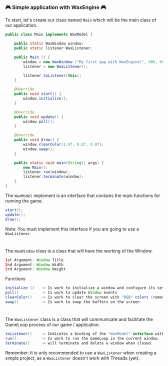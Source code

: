 ### 🎮 Simple application with WaxEngine 🎮
To start, let's create our class named `Main` which will be the main class of our application.
<br/>
```java
public class Main implements WaxModel {

    public static WaxWindow window;
    public static listener WaxListener;

    public Main () {
        window = new WaxWindow ("My first app with WaxEngine!", 800, 600);
        listener = new WaxListener();

        listener.toListener(this);
    }

    @Override
    public void start() {
        window.initialize();
    }

    @Override
    public void update() {
        window.poll();
    }

    @Override
    public void draw() {
        window.clearColor(1.0f, 0.0f, 0.0f);
        window.swap();
    }

    public static void main(String[] args) {
        new Main();
        listener.run(window);
        listener.terminate(window);
    }
}
```
The `WaxModel` implement is an interface that contains the main functions for running the game.
```java
start();
update();
draw();
```
Note: You must implement this interface if you are going to use a `WaxListener`
#
The `WaxWindow` class is a class that will have the working of the Window.
```java
1st Argument: Window Title
2nd Argument: Window Width
3rd Argument: Window Height
```
Functions
```java
initialize ()   -> Is work to initialize a window and configure its settings
poll()          -> Is work to update Window events
clearColor()    -> Is work to clear the screen with "RGB" colors (remembering that WaxEngine works with normalized coordinates, and so it goes from 0.0 to 1.0)
swap()          -> Is work to swap the buffers on the screen
```
#
The `WaxListener` class is a class that will communicate and facilitate the GameLoop process of our game / application.
```java
toListener()    -> Indicates a binding of the "WaxModel" interface with its methods to the Listener.
run()           -> Is work to run the GameLoop in the current window.
terminate()     -> will terminate and delete a window when closed.
```
Remember: It is only recommended to use a `WaxListener` when creating a simple project, as a `WaxListener` doesn't work with Threads (yet).
